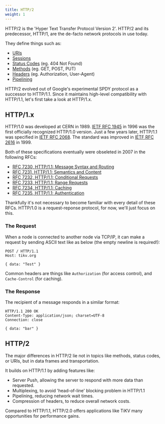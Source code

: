 ```yaml
---
title: HTTP/2
weight: 1
---
```

HTTP/2 is the 'Hyper Text Transfer Protocol Version 2'. HTTP/2 and its predecessor, HTTP/1, are the de-facto network protocols in use today.

They define things such as:

* [URIs]
* [Sessions]
* [Status Codes] (eg. 404 Not Found)
* [Methods] (eg. GET, POST, PUT)
* [Headers] (eg. Authorization, User-Agent)
* [Pipelining]

HTTP/2 evolved out of Google's experimental SPDY protocol as a successor to
HTTP/1.1. Since it maintains high-level compatibility with HTTP/1.1, let's first
take a look at HTTP/1.x.

## HTTP/1.x

HTTP/1.0 was developed at CERN in 1989. [IETF RFC 1945] in 1996 was the first
officially recognized HTTP/1.0 version. Just a few years later, HTTP/1.1 was
specified in [IETF RFC 2068]. The standard was improved in [IETF RFC 2616] in 1999.

Both of these specifications eventually were obseleted in 2007 in the following RFCs:

* [RFC 7230, HTTP/1.1: Message Syntax and Routing](https://tools.ietf.org/html/rfc7230)
* [RFC 7231, HTTP/1.1: Semantics and Content](https://tools.ietf.org/html/rfc7231)
* [RFC 7232, HTTP/1.1: Conditional Requests](https://tools.ietf.org/html/rfc7232)
* [RFC 7233, HTTP/1.1: Range Requests](https://tools.ietf.org/html/rfc7233)
* [RFC 7234, HTTP/1.1: Caching](https://tools.ietf.org/html/rfc7234)
* [RFC 7235, HTTP/1.1: Authentication](https://tools.ietf.org/html/rfc7235)

Thankfully it's not necessary to become familiar with every detail of these
RFCs. HTTP/1.0 is a request-reponse protocol, for now, we'll just focus on this.

### The Request

When a node is connected to another node via TCP/IP, it can make a request by
sending ASCII text like as below (the empty newline is required!):

```HTTP
POST / HTTP/1.1
Host: tikv.org

{ data: "Test" }
```

Common headers are things like `Authorization` (for access control), and
`Cache-Control` (for caching).

### The Response

The recipient of a message responds in a similar format:

```HTTP
HTTP/1.1 200 OK
Content-Type: application/json; charset=UTF-8
Connection: close

{ data: "bar" }
```

## HTTP/2

The major differences in HTTP/2 lie not in topics like methods, status codes, or
URIs, but in data frames and transportation.

It builds on HTTP/1.1 by adding features like:

* Server Push, allowing the server to respond with more data than requested.
* Multiplexing, to avoid 'head-of-line' blocking problem in HTTP/1.1
* Pipelining, reducing network wait times.
* Compression of headers, to reduce overall network costs.

Compared to HTTP/1.1, HTTP/2.0 offers applications like TiKV many opportunities
for performance gains.

[IETF RFC 1945]: https://tools.ietf.org/html/rfc1945
[IETF RFC 2068]: https://tools.ietf.org/html/rfc2068
[IETF RFC 2616]: https://tools.ietf.org/html/rfc2616
[IETF RFC 7230]: https://tools.ietf.org/html/rfc7230
[IETF RFC 7231]: https://tools.ietf.org/html/rfc7231
[IETF RFC 7232]: https://tools.ietf.org/html/rfc7232
[IETF RFC 7233]: https://tools.ietf.org/html/rfc7233
[IETF RFC 7234]: https://tools.ietf.org/html/rfc7234
[IETF RFC 7235]: https://tools.ietf.org/html/rfc7235
[URIs]: https://en.wikipedia.org/wiki/Uniform_Resource_Identifier
[Sessions]: https://en.wikipedia.org/wiki/Hypertext_Transfer_Protocol#HTTP_session
[Status Codes]: https://en.wikipedia.org/wiki/List_of_HTTP_status_codes
[Methods]: https://en.wikipedia.org/wiki/Hypertext_Transfer_Protocol#Request_methods
[Headers]: https://en.wikipedia.org/wiki/List_of_HTTP_header_fields
[Pipelining]: https://en.wikipedia.org/wiki/HTTP_pipelining